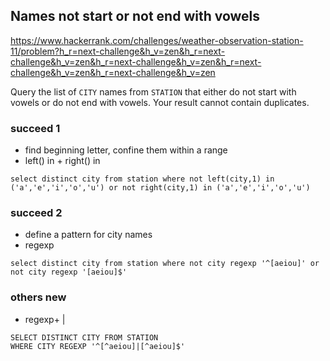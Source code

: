 ## Names not start or not end with vowels

https://www.hackerrank.com/challenges/weather-observation-station-11/problem?h_r=next-challenge&h_v=zen&h_r=next-challenge&h_v=zen&h_r=next-challenge&h_v=zen&h_r=next-challenge&h_v=zen&h_r=next-challenge&h_v=zen

Query the list of `CITY` names from `STATION` that either do not start with vowels or do not end with vowels. Your result cannot contain duplicates.

### succeed 1
* find beginning letter, confine them within a range
* left() in + right() in
```mysql
select distinct city from station where not left(city,1) in ('a','e','i','o','u') or not right(city,1) in ('a','e','i','o','u') 
```

### succeed 2
* define a pattern for city names
* regexp
```mysql
select distinct city from station where not city regexp '^[aeiou]' or not city regexp '[aeiou]$'
```
### others new
* regexp+ |
```mysql
SELECT DISTINCT CITY FROM STATION
WHERE CITY REGEXP '^[^aeiou]|[^aeiou]$'
```
